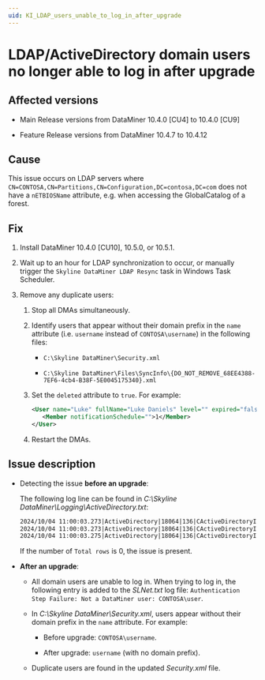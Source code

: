 ```yaml
---
uid: KI_LDAP_users_unable_to_log_in_after_upgrade
---
```


# LDAP/ActiveDirectory domain users no longer able to log in after upgrade

## Affected versions

- Main Release versions from DataMiner 10.4.0 [CU4] to 10.4.0 [CU9]

- Feature Release versions from DataMiner 10.4.7 to 10.4.12

## Cause

This issue occurs on LDAP servers where `CN=CONTOSA,CN=Partitions,CN=Configuration,DC=contosa,DC=com` does not have a `nETBIOSName` attribute, e.g. when accessing the GlobalCatalog of a forest.

## Fix

1. Install DataMiner 10.4.0 [CU10], 10.5.0, or 10.5.1<!--RN 41143-->.

1. Wait up to an hour for LDAP synchronization to occur, or manually trigger the `Skyline DataMiner LDAP Resync` task in Windows Task Scheduler.

1. Remove any duplicate users:

   1. Stop all DMAs simultaneously.

   1. Identify users that appear without their domain prefix in the `name` attribute (i.e. `username` instead of `CONTOSA\username`) in the following files:

      - `C:\Skyline DataMiner\Security.xml`

      - `C:\Skyline DataMiner\Files\SyncInfo\{DO_NOT_REMOVE_68EE4388-7EF6-4cb4-B38F-5E0045175340}.xml`

   1. Set the `deleted` attribute to `true`. For example:

      ```xml
      <User name="Luke" fullName="Luke Daniels" level="" expired="false" tel="" email="luke.daniels95@gmail.com" deleted="true" pagerNr="" twitter="" dcpUserName="" automaticallyAdded="true" isCca="false" domain="CONTOSA">
         <Member notificationSchedule="">1</Member>
      </User>

      ```

   1. Restart the DMAs.

## Issue description

- Detecting the issue **before an upgrade**:

  The following log line can be found in *C:\Skyline DataMiner\Logging\ActiveDirectory.txt*:

  ```txt
  2024/10/04 11:00:03.273|ActiveDirectory|18064|136|CActiveDirectoryInfo::ADQuery|DBG|0|Query:    (&(nCName=DC=us,DC=NFL,DC=NET)(nETBIOSName=*))
  2024/10/04 11:00:03.273|ActiveDirectory|18064|136|CActiveDirectoryInfo::ADQuery|DBG|0|Columns:  cn
  2024/10/04 11:00:03.275|ActiveDirectory|18064|136|CActiveDirectoryInfo::ADQuery|DBG|0|Duration: 0 ms, Total rows: 0, hr: 0x80072030
  ```

  If the number of `Total rows` is 0, the issue is present.

- **After an upgrade**:

  - All domain users are unable to log in. When trying to log in, the following entry is added to the *SLNet.txt* log file: `Authentication Step Failure: Not a DataMiner user: CONTOSA\user`.

  - In *C:\Skyline DataMiner\Security.xml*, users appear without their domain prefix in the `name` attribute. For example:

    - Before upgrade: `CONTOSA\username`.

    - After upgrade: `username` (with no domain prefix).

  - Duplicate users are found in the updated *Security.xml* file.
